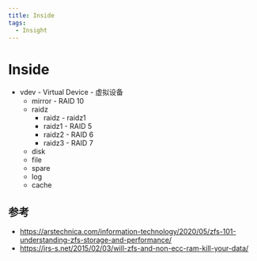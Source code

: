```yaml
---
title: Inside
tags:
  - Insight
---
```


# Inside

- vdev - Virtual Device - 虚拟设备
  - mirror - RAID 10
  - raidz
    - raidz - raidz1
    - raidz1 - RAID 5
    - raidz2 - RAID 6
    - raidz3 - RAID 7
  - disk
  - file
  - spare
  - log
  - cache

## 参考

- https://arstechnica.com/information-technology/2020/05/zfs-101-understanding-zfs-storage-and-performance/
- https://jrs-s.net/2015/02/03/will-zfs-and-non-ecc-ram-kill-your-data/
